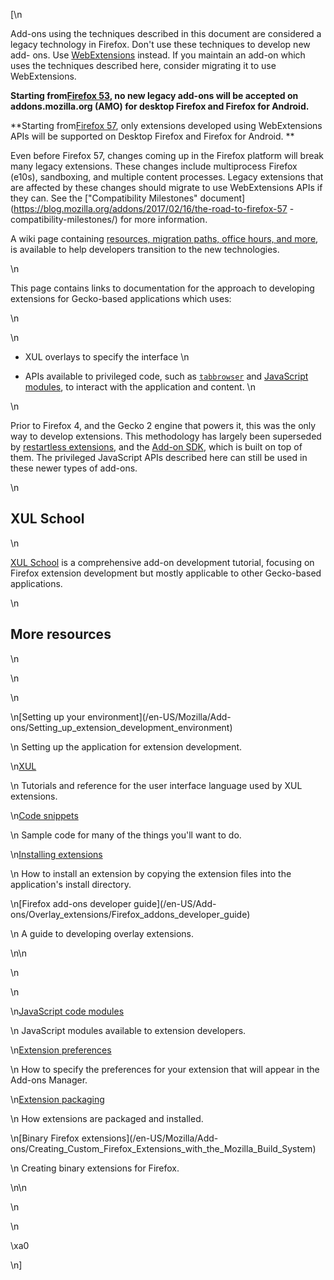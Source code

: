 [\n

Add-ons using the techniques described in this document are considered a
legacy technology in Firefox. Don't use these techniques to develop new add-
ons. Use [WebExtensions](/en-US/Add-ons/WebExtensions) instead. If you
maintain an add-on which uses the techniques described here, consider
migrating it to use WebExtensions.

 **Starting from[Firefox 53](https://wiki.mozilla.org/RapidRelease/Calendar),
no new legacy add-ons will be accepted on addons.mozilla.org (AMO) for desktop
Firefox and Firefox for Android.**

 **Starting from[Firefox 57](https://wiki.mozilla.org/RapidRelease/Calendar),
only extensions developed using WebExtensions APIs will be supported on
Desktop Firefox and Firefox for Android. **

Even before Firefox 57, changes coming up in the Firefox platform will break
many legacy extensions. These changes include multiprocess Firefox (e10s),
sandboxing, and multiple content processes. Legacy extensions that are
affected by these changes should migrate to use WebExtensions APIs if they
can. See the ["Compatibility Milestones"
document](https://blog.mozilla.org/addons/2017/02/16/the-road-to-firefox-57
-compatibility-milestones/) for more information.

A wiki page containing [resources, migration paths, office hours, and
more](https://wiki.mozilla.org/Add-ons/developer/communication), is available
to help developers transition to the new technologies.

\n

This page contains links to documentation for the approach to developing
extensions for Gecko-based applications which uses:

\n

\n

  * XUL overlays to specify the interface
\n

  * APIs available to privileged code, such as [`tabbrowser`](/en-US/docs/XUL/tabbrowser) and [JavaScript modules](/en-US/docs/Mozilla/JavaScript_code_modules), to interact with the application and content.
\n

\n

Prior to Firefox 4, and the Gecko 2 engine that powers it, this was the only
way to develop extensions. This methodology has largely been superseded by
[restartless extensions](/en-US/docs/Extensions/Bootstrapped_extensions), and
the [Add-on SDK](/en-US/Add-ons/SDK), which is built on top of them. The
privileged JavaScript APIs described here can still be used in these newer
types of add-ons.

\n

## XUL School

\n

[XUL School](/en-US/Add-ons/Overlay_Extensions/XUL_School) is a comprehensive
add-on development tutorial, focusing on Firefox extension development but
mostly applicable to other Gecko-based applications.

\n

## More resources

\n

\n

\n

\n[Setting up your environment](/en-US/Mozilla/Add-
ons/Setting_up_extension_development_environment)

\n    Setting up the application for extension development.

\n[XUL](/en-US/docs/XUL)

\n    Tutorials and reference for the user interface language used by XUL
extensions.

\n[Code snippets](/en-US/Mozilla/Add-ons/Code_snippets)

\n    Sample code for many of the things you'll want to do.

\n[Installing extensions](/en-US/Mozilla/Add-ons/Installing_extensions)

\n    How to install an extension by copying the extension files into the
application's install directory.

\n[Firefox add-ons developer guide](/en-US/Add-
ons/Overlay_extensions/Firefox_addons_developer_guide)

\n    A guide to developing overlay extensions.

\n\n

\n

\n

\n[JavaScript code modules](/en-US/docs/Mozilla/JavaScript_code_modules)

\n    JavaScript modules available to extension developers.

\n[Extension preferences](/en-US/Mozilla/Add-ons/Inline_Options)

\n    How to specify the preferences for your extension that will appear in
the Add-ons Manager.

\n[Extension packaging](/en-US/Mozilla/Add-ons/Extension_Packaging)

\n    How extensions are packaged and installed.

\n[Binary Firefox extensions](/en-US/Mozilla/Add-
ons/Creating_Custom_Firefox_Extensions_with_the_Mozilla_Build_System)

\n    Creating binary extensions for Firefox.

\n\n

\n

\n

\xa0

\n]

